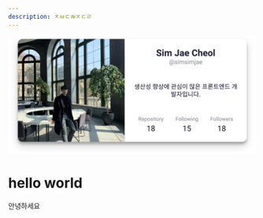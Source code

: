 ```yaml
---
description: ㅈㅂㄷㄼㅈㄷㄹ
---
```


[![simsimjae's github profile](../images/simsimjae.jpeg)](https://github.com/simsimjae)

# hello world

안녕하세요
